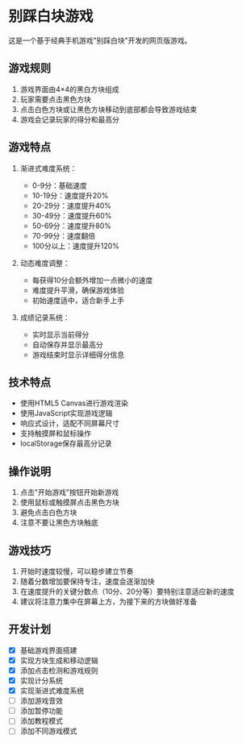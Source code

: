 # 别踩白块游戏

这是一个基于经典手机游戏"别踩白块"开发的网页版游戏。

## 游戏规则
1. 游戏界面由4×4的黑白方块组成
2. 玩家需要点击黑色方块
3. 点击白色方块或让黑色方块移动到底部都会导致游戏结束
4. 游戏会记录玩家的得分和最高分

## 游戏特点
1. 渐进式难度系统：
   - 0-9分：基础速度
   - 10-19分：速度提升20%
   - 20-29分：速度提升40%
   - 30-49分：速度提升60%
   - 50-69分：速度提升80%
   - 70-99分：速度翻倍
   - 100分以上：速度提升120%

2. 动态难度调整：
   - 每获得10分会额外增加一点微小的速度
   - 难度提升平滑，确保游戏体验
   - 初始速度适中，适合新手上手

3. 成绩记录系统：
   - 实时显示当前得分
   - 自动保存并显示最高分
   - 游戏结束时显示详细得分信息

## 技术特点
- 使用HTML5 Canvas进行游戏渲染
- 使用JavaScript实现游戏逻辑
- 响应式设计，适配不同屏幕尺寸
- 支持触摸屏和鼠标操作
- localStorage保存最高分记录

## 操作说明
1. 点击"开始游戏"按钮开始新游戏
2. 使用鼠标或触摸屏点击黑色方块
3. 避免点击白色方块
4. 注意不要让黑色方块触底

## 游戏技巧
1. 开始时速度较慢，可以稳步建立节奏
2. 随着分数增加要保持专注，速度会逐渐加快
3. 在速度提升的关键分数点（10分、20分等）要特别注意适应新的速度
4. 建议将注意力集中在屏幕上方，为接下来的方块做好准备
## 开发计划
- [x] 基础游戏界面搭建
- [x] 实现方块生成和移动逻辑
- [x] 添加点击检测和游戏规则
- [x] 实现计分系统
- [x] 实现渐进式难度系统
- [ ] 添加游戏音效
- [ ] 添加暂停功能
- [ ] 添加教程模式
- [ ] 添加不同游戏模式 
